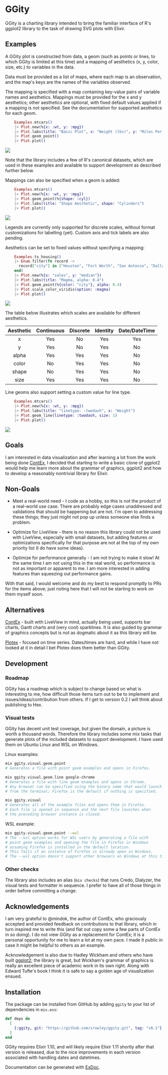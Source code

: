 # GGity

GGity is a charting library intended to bring the familiar interface of R's ggplot2 library to the task of drawing SVG plots with Elixir.

## Examples

A GGity plot is constructed from data, a geom (such as points or lines, to which GGity is limited at this time) and a mapping of aesthetics (x, y, color, size, etc.) to variables in the data.

Data must be provided as a list of maps, where each map is an observation, and the map's keys are the names of the variables observed.

The mapping is specified with a map containing key-value pairs of variable names and aesthetics. Mappings must be provided for the x and y aesthetics; other aesthetics are optional, with fixed default values applied if a mapping is not specified. See the documentation for supported aesthetics for each geom.

```elixir
    Examples.mtcars()
    |> Plot.new(%{x: :wt, y: :mpg})
    |> Plot.labs(title: "Basic Plot", x: "Weight (lbs)", y: "Miles Per Gallon")
    |> Plot.geom_point()
    |> Plot.plot()
```

![](./examples/geom_point_basic.svg)

Note that the library includes a few of R's canonical datasets, which are used in these examples and available to support development as described further below.

Mappings can also be specified when a geom is added:

```elixir
    Examples.mtcars()
    |> Plot.new(%{x: :wt, y: :mpg})
    |> Plot.geom_point(%{shape: :cyl})
    |> Plot.labs(title: "Shape Aesthetic", shape: "Cylinders")
    |> Plot.plot()
```

![](./examples/geom_point_shape_mapping.svg)

Legends are currently only supported for discrete scales, without format customizations for labelling (yet). Custom axis and tick labels are also pending.

Aesthetics can be set to fixed values without specifying a mapping:

```elixir
    Examples.tx_housing()
    |> Enum.filter(fn record ->
      record["city"] in ["Houston", "Fort Worth", "San Antonio", "Dallas", "Austin"]
    end)
    |> Plot.new(%{x: "sales", y: "median"})
    |> Plot.labs(title: "Magma, alpha: 0.4")
    |> Plot.geom_point(%{color: "city"}, alpha: 0.4)
    |> Plot.scale_color_viridis(option: :magma)
    |> Plot.plot()
```

![](./examples/geom_point_fixed_aesthetics.svg)

The table below illustrates which scales are available for different aesthetics.

| Aesthetic | Continuous | Discrete | Identity | Date/DateTime |
| :-------: | :--------: | :------: | :------: | :-----------: |
| x | Yes | No | Yes | Yes |
| y | Yes | No | Yes | No |
| alpha | Yes | Yes | Yes | No |
| color | No | Yes | Yes | No |
| shape | No | Yes | Yes | No |
| size | Yes | Yes | Yes | No |

Line geoms also support setting a custom value for line type.

```elixir
    Examples.mtcars()
    |> Plot.new(%{x: :wt, y: :mpg})
    |> Plot.labs(title: "linetype: :twodash", x: "Weight")
    |> Plot.geom_line(linetype: :twodash, size: 1)
    |> Plot.plot()
```

![](./examples/geom_line_linetype.svg)

## Goals
I am interested in data visualization and after learning a lot from the work being done [ContEx](https://github.com/mindok/contex), I decided that starting to write a basic clone of ggplot2 would help me learn more about the grammar of graphics, ggplot2 and how to develop a reasonably nontrivial library for Elixir.

## Non-Goals
* Meet a real-world need - I code as a hobby, so this is not the product of a real-world use case. There are probably edge cases unaddressed  and validations that should be happening but are not. I'm open to addressing these things; they just might not pop up unless someone else finds a problem.

* Optimize for LiveView - there is no reason this library could not be used with LiveView, especially with small datasets, but adding features or optimizations specifically for that purpose are not at the top of my own priority list (I do have some ideas).

* Optimize for performance generally - I am not trying to make it slow! At the same time I am not using this in the real world, so performance is not as important or apparent to me. I am more interested in adding features than squeezing out performance gains.

With that said, I would welcome and do my best to respond promptly to PRs for the items above; just noting here that I will not be starting to work on them myself soon.

## Alternatives

[ContEx](https://github.com/mindok/contex) - built with LiveView in mind, actually being used, supports bar charts, Gantt charts and (very cool) sparklines. It is also guided by grammar of graphics concepts but is not as dogmatic about it as this library will be.

[Plotex](https://github.com/elcritch/plotex) - focused on time series. Dates/times are hard, and while I have not looked at it in detail I bet Plotex does them better than GGity.

## Development

### Roadmap

GGity has a roadmap which is subject to change based on what is interesting to me, how difficult those items turn out to be to implement and issues/ideas/contribution from others. If I get to version 0.2 I will think about publishing to Hex.

### Visual tests
GGity has decent unit test coverage, but given the domain, a picture is worth a thousand words. Therefore the library includes some mix tasks that generate plots of the included datasets to support development. I have used them on Ubuntu Linux and WSL on Windows.

Linux examples:

```bash
mix ggity.visual.geom.point
# Generates a file with point geom examples and opens in Firefox. 

mix ggity.visual.geom.line google-chrome
# Generates a file with line geom examples and opens in Chrome. 
# Any browser can be specified using the binary name that would launch it
# from the terminal; Firefox is the default if nothing is specified.

mix ggity.visual
# Generates all of the example files and opens them in Firefox.
# Each file is opened in sequence and the next file launches when
# the preceding browser instance is closed.
```

WSL example:

```bash
mix ggity.visual.geom.point --wsl
# The --wsl option works for WSL users by generating a file with
# point geom examples and opening the file in Firefox in Windows
# assuming Firefox is installed in the default location.
# This fails if an instance of Firefox is already open in Windows.
# The --wsl option doesn't support other browsers on Windows at this time.
```

### Other checks

The library also includes an alias (```mix checks```) that runs Credo, Dialyzer, the visual tests and formatter in sequence. I prefer to have all of those things in order before committing a change.

## Acknowledgements

I am very grateful to @mindok, the author of ContEx, who graciously accepted and provided feedback on contributions to that library, which in turn inspired me to write this (and flat out copy some a few parts of ContEx in so doing). I do not view GGity as a replacement for ContEx; it is a personal opportunity for me to learn a lot at my own pace. I made it public in case it might be helpful to others as an example.

Acknowledgement is also due to Hadley Wickham and others who have built [ggplot2](https://ggplot2.tidyverse.org/); the library is great, but Wickham's grammar of graphics is really an excellent piece of academic work in its own right. Along with Edward Tufte's book I think it is safe to say a golden age of visualization ensued.

## Installation

The package can be installed from GitHub by adding `ggity` to your list of dependencies in `mix.exs`:

```elixir
def deps do
  [
    {:ggity, git: "https://github.com/srowley/ggity.git", tag: "v0.1"}
  ]
end
```

GGity requires Elixir 1.10, and will likely require Elixir 1.11 shortly after that version is released, due to the nice improvements in each version associated with handling dates and datetimes.

Documentation can be generated with [ExDoc](https://github.com/elixir-lang/ex_doc).